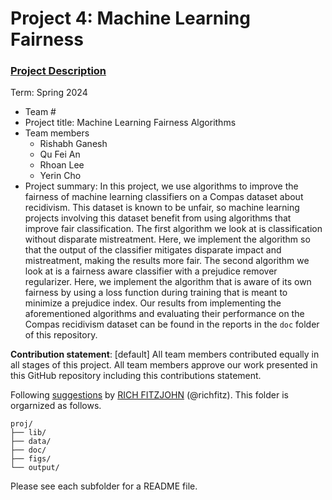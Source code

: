 # Project 4: Machine Learning Fairness

### [Project Description](doc/project4_desc.md)

Term: Spring 2024

+ Team #
+ Project title: Machine Learning Fairness Algorithms
+ Team members
	+ Rishabh Ganesh
	+ Qu Fei An
	+ Rhoan Lee
	+ Yerin Cho
+ Project summary: In this project, we use algorithms to improve the fairness of machine learning classifiers on a Compas dataset about recidivism. This dataset is known to be unfair, so machine learning projects involving this dataset benefit from using algorithms that improve fair classification. The first algorithm we look at is classification without disparate mistreatment. Here, we implement the algorithm so that the output of the classifier mitigates disparate impact and mistreatment, making the results more fair. The second algorithm we look at is a fairness aware classifier with a prejudice remover regularizer. Here, we implement the algorithm that is aware of its own fairness by using a loss function during training that is meant to minimize a prejudice index. Our results from implementing the aforementioned algorithms and evaluating their performance on the Compas recidivism dataset can be found in the reports in the `doc` folder of this repository.
	
**Contribution statement**: [default] All team members contributed equally in all stages of this project. All team members approve our work presented in this GitHub repository including this contributions statement. 

Following [suggestions](http://nicercode.github.io/blog/2013-04-05-projects/) by [RICH FITZJOHN](http://nicercode.github.io/about/#Team) (@richfitz). This folder is orgarnized as follows.

```
proj/
├── lib/
├── data/
├── doc/
├── figs/
└── output/
```

Please see each subfolder for a README file.
